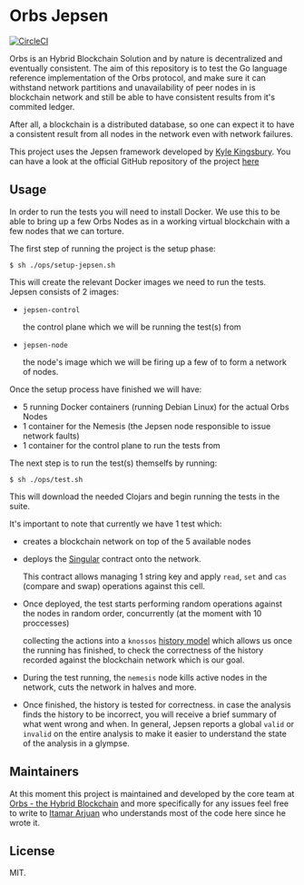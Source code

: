 # Orbs Jepsen

[![CircleCI](https://circleci.com/gh/orbs-network/jepsen/tree/master.svg?style=svg)](https://circleci.com/gh/orbs-network/jepsen/tree/master)

Orbs is an Hybrid Blockchain Solution and by nature is decentralized and eventually consistent. The aim of this repository is to test the Go language reference implementation of the Orbs protocol, and make sure it can withstand network partitions and unavailability of peer nodes in is blockchain network and still be able to have consistent results from it's commited ledger.

After all, a blockchain is a distributed database, so one can expect it to have a consistent result from all nodes in the network even with network failures.

This project uses the Jepsen framework developed by [Kyle Kingsbury](https://github.com/aphyr). You can have a look at the official GitHub repository of the project [here](https://github.com/jepsen-io/jepsen) 

## Usage

In order to run the tests you will need to install Docker. We use this to be able to bring up
a few Orbs Nodes as in a working virtual blockchain with a few nodes that we can torture.

The first step of running the project is the setup phase:

    $ sh ./ops/setup-jepsen.sh

This will create the relevant Docker images we need to run the tests. Jepsen consists of 2 images:

* `jepsen-control`

    the control plane which we will be running the test(s) from
* `jepsen-node`

    the node's image which we will be firing up a few of to form a network of nodes.

Once the setup process have finished we will have:

* 5 running Docker containers (running Debian Linux) for the actual Orbs Nodes
* 1 container for the Nemesis (the Jepsen node responsible to issue network faults)
* 1 container for the control plane to run the tests from

The next step is to run the test(s) themselfs by running:

    $ sh ./ops/test.sh

This will download the needed Clojars and begin running the tests in the suite.

It's important to note that currently we have 1 test which:
* creates a blockchain network on top of the 5 available nodes
* deploys the [Singular](https://github.com/orbs-network/orbs-contract-sdk/tree/master/go/examples/singular) contract onto the network.

    This contract allows managing 1 string key and apply `read`, `set` and `cas` (compare and swap) operations against this cell.

* Once deployed, the test starts performing random operations against the nodes in random order, concurrently (at the moment with 10 proccesses)
    
    collecting the actions into a `knossos` [history model](https://github.com/jepsen-io/knossos) which allows us once the running has finished, to check the correctness of the history recorded against the blockchain network which is our goal.

* During the test running, the `nemesis` node kills active nodes in the network, cuts the network in halves and more.

* Once finished, the history is tested for correctness. in case the analysis finds the history to be incorrect, you will receive a brief summary of what went wrong and when. In general, Jepsen reports a global `valid` or `invalid` on the entire analysis to make it easier to understand the state of the  analysis in a glympse.

## Maintainers

At this moment this project is maintained and developed by the core team at [Orbs - the Hybrid Blockchain](https://github.com/orbs-network) and more specifically for any issues feel free to
write to [Itamar Arjuan](https://github.com/itamararjuan) who understands most of the code here since he wrote it.

## License
MIT.
